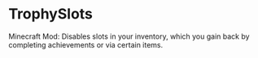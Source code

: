 TrophySlots
===========

Minecraft Mod: Disables slots in your inventory, which you gain back by completing achievements or via certain items.
